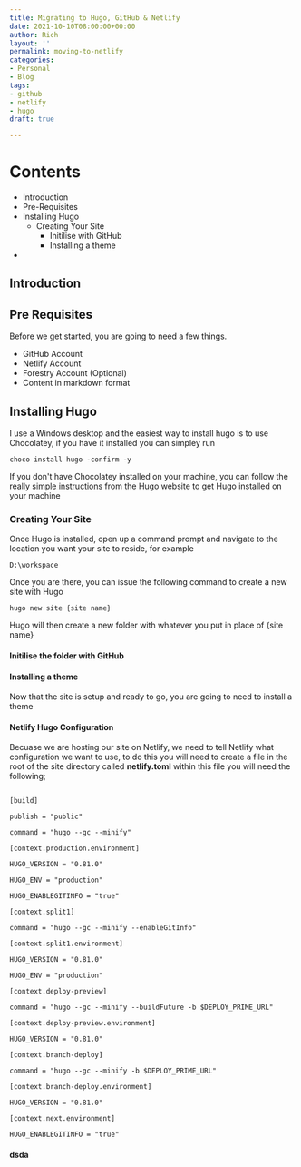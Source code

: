 ```yaml
---
title: Migrating to Hugo, GitHub & Netlify
date: 2021-10-10T08:00:00+00:00
author: Rich
layout: ''
permalink: moving-to-netlify
categories:
- Personal
- Blog
tags:
- github
- netlify
- hugo
draft: true

---
```



<!--more-->

# Contents

* Introduction
* Pre-Requisites
* Installing Hugo
  * Creating Your Site
    * Initilise with GitHub
    * Installing a theme
* 

## Introduction

## Pre Requisites

Before we get started, you are going to need a few things.

* GitHub Account
* Netlify Account
* Forestry Account (Optional)
* Content in markdown format

## Installing Hugo

I use a Windows desktop and the easiest way to install hugo is to use Chocolatey, if you have it installed you can simpley run

```
choco install hugo -confirm -y  
```

If you don't have Chocolatey installed on your machine, you can follow the really [simple instructions](https://gohugo.io/getting-started/installing/) from the Hugo website to get Hugo installed on your machine

### Creating Your Site

Once Hugo is installed, open up a command prompt and navigate to the location you want your site to reside, for example

```
D:\workspace
```

Once you are there, you can issue the following command to create a new site with Hugo

```
hugo new site {site name}
```

Hugo will then create a new folder with whatever you put in place of {site name}

#### Initilise the folder with GitHub

#### Installing a theme

Now that the site is setup and ready to go, you are going to need to install a theme

#### Netlify Hugo Configuration

Becuase we are hosting our site on Netlify, we need to tell Netlify what configuration we want to use, to do this you will need to create a file in the root of the site directory called **netlify.toml** within this file you will need the following;

``` 

[build]

publish = "public"

command = "hugo --gc --minify"

[context.production.environment]

HUGO_VERSION = "0.81.0"

HUGO_ENV = "production"

HUGO_ENABLEGITINFO = "true"

[context.split1]

command = "hugo --gc --minify --enableGitInfo"

[context.split1.environment]

HUGO_VERSION = "0.81.0"

HUGO_ENV = "production"

[context.deploy-preview]

command = "hugo --gc --minify --buildFuture -b $DEPLOY_PRIME_URL"

[context.deploy-preview.environment]

HUGO_VERSION = "0.81.0"

[context.branch-deploy]

command = "hugo --gc --minify -b $DEPLOY_PRIME_URL"

[context.branch-deploy.environment]

HUGO_VERSION = "0.81.0"

[context.next.environment]

HUGO_ENABLEGITINFO = "true" 
```

#### dsda